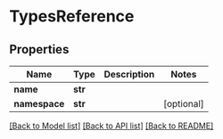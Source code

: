 # TypesReference

## Properties
Name | Type | Description | Notes
------------ | ------------- | ------------- | -------------
**name** | **str** |  | 
**namespace** | **str** |  | [optional] 

[[Back to Model list]](../README.md#documentation-for-models) [[Back to API list]](../README.md#documentation-for-api-endpoints) [[Back to README]](../README.md)

